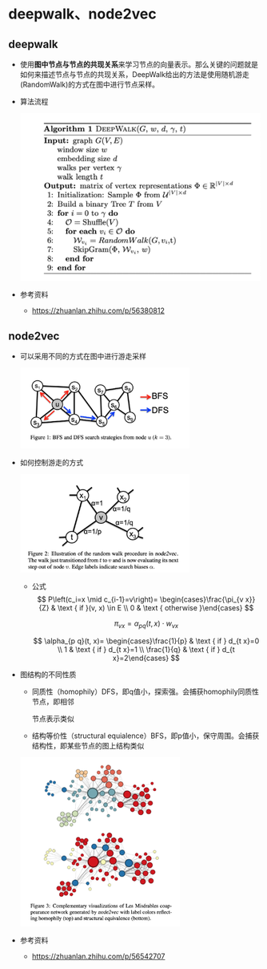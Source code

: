 # deepwalk、node2vec

## deepwalk

- 使用**图中节点与节点的共现关系**来学习节点的向量表示。那么关键的问题就是如何来描述节点与节点的共现关系，DeepWalk给出的方法是使用随机游走(RandomWalk)的方式在图中进行节点采样。

- 算法流程

  <img src="pics/deepwalk.png" alt="deepwalk" style="zoom: 50%;" />

- 参考资料
  - https://zhuanlan.zhihu.com/p/56380812



## node2vec

- 可以采用不同的方式在图中进行游走采样

  <img src="pics/node2vec_search_graph.png" alt="node2vec_search_graph" style="zoom:33%;" />

- 如何控制游走的方式

  <img src="pics/node2vec_walk.png" alt="pics/node2vec_walk.png" style="zoom: 33%;" />

  - 公式
    $$
    P\left(c_i=x \mid c_{i-1}=v\right)= \begin{cases}\frac{\pi_{v x}}{Z} & \text { if }(v, x) \in E \\ 0 & \text { otherwise }\end{cases}
    $$

    $$
    \pi_{v x}=\alpha_{p q}(t, x) \cdot w_{v x}
    $$

    $$
    \alpha_{p q}(t, x)= \begin{cases}\frac{1}{p} & \text { if } d_{t x}=0 \\ 1 & \text { if } d_{t x}=1 \\ \frac{1}{q} & \text { if } d_{t x}=2\end{cases}
    $$

- 图结构的不同性质

  - 同质性（homophily）DFS，即q值⼩，探索强。会捕获homophily同质性节点，即相邻

    节点表示类似

  - 结构等价性（structural equialence）BFS，即p值⼩，保守周围。会捕获结构性，即某些节点的图上结构类似

  <img src="pics/node2vec_vis.png" alt="node2vec_vis" style="zoom:33%;" />

  



- 参考资料
  - https://zhuanlan.zhihu.com/p/56542707